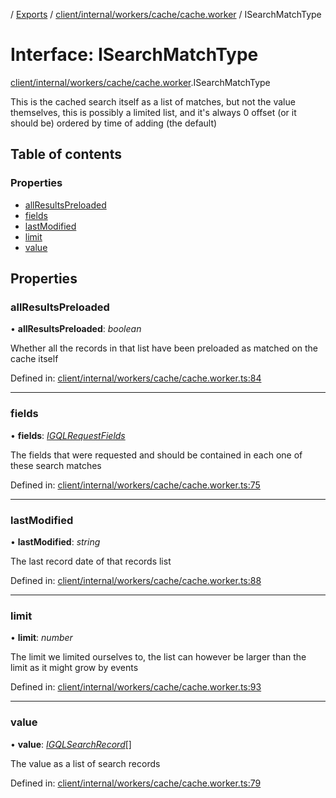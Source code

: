 [](../README.md) / [Exports](../modules.md) / [client/internal/workers/cache/cache.worker](../modules/client_internal_workers_cache_cache_worker.md) / ISearchMatchType

# Interface: ISearchMatchType

[client/internal/workers/cache/cache.worker](../modules/client_internal_workers_cache_cache_worker.md).ISearchMatchType

This is the cached search itself as a list of matches, but not the value
themselves, this is possibly a limited list, and it's always 0 offset
(or it should be) ordered by time of adding (the default)

## Table of contents

### Properties

- [allResultsPreloaded](client_internal_workers_cache_cache_worker.isearchmatchtype.md#allresultspreloaded)
- [fields](client_internal_workers_cache_cache_worker.isearchmatchtype.md#fields)
- [lastModified](client_internal_workers_cache_cache_worker.isearchmatchtype.md#lastmodified)
- [limit](client_internal_workers_cache_cache_worker.isearchmatchtype.md#limit)
- [value](client_internal_workers_cache_cache_worker.isearchmatchtype.md#value)

## Properties

### allResultsPreloaded

• **allResultsPreloaded**: *boolean*

Whether all the records in that list have been preloaded
as matched on the cache itself

Defined in: [client/internal/workers/cache/cache.worker.ts:84](https://github.com/onzag/itemize/blob/55e63f2c/client/internal/workers/cache/cache.worker.ts#L84)

___

### fields

• **fields**: [*IGQLRequestFields*](gql_querier.igqlrequestfields.md)

The fields that were requested and should be contained
in each one of these search matches

Defined in: [client/internal/workers/cache/cache.worker.ts:75](https://github.com/onzag/itemize/blob/55e63f2c/client/internal/workers/cache/cache.worker.ts#L75)

___

### lastModified

• **lastModified**: *string*

The last record date of that records list

Defined in: [client/internal/workers/cache/cache.worker.ts:88](https://github.com/onzag/itemize/blob/55e63f2c/client/internal/workers/cache/cache.worker.ts#L88)

___

### limit

• **limit**: *number*

The limit we limited ourselves to, the list can however
be larger than the limit as it might grow by events

Defined in: [client/internal/workers/cache/cache.worker.ts:93](https://github.com/onzag/itemize/blob/55e63f2c/client/internal/workers/cache/cache.worker.ts#L93)

___

### value

• **value**: [*IGQLSearchRecord*](gql_querier.igqlsearchrecord.md)[]

The value as a list of search records

Defined in: [client/internal/workers/cache/cache.worker.ts:79](https://github.com/onzag/itemize/blob/55e63f2c/client/internal/workers/cache/cache.worker.ts#L79)
